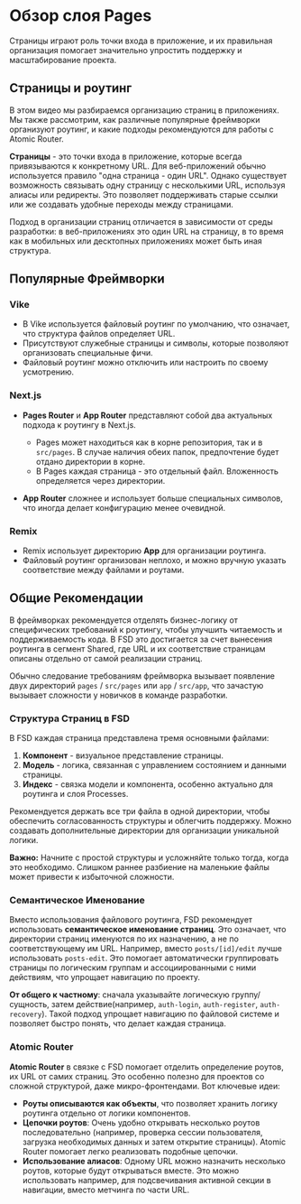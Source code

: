 # Обзор слоя Pages

Страницы играют роль точки входа в приложение, и их правильная организация помогает значительно упростить поддержку и масштабирование проекта.

## Страницы и роутинг

В этом видео мы разбираемся организацию страниц в приложениях. Мы также рассмотрим, как различные популярные фреймворки организуют роутинг, и какие подходы рекомендуются для работы с Atomic Router.

**Страницы** - это точки входа в приложение, которые всегда привязываются к конкретному URL. Для веб-приложений обычно используется правило "одна страница - один URL". Однако существует возможность связывать одну страницу с несколькими URL, используя алиасы или редиректы. Это позволяет поддерживать старые ссылки или же создавать удобные переходы между страницами.

Подход в организации страниц отличается в зависимости от среды разработки: в веб-приложениях это один URL на страницу, в то время как в мобильных или десктопных приложениях может быть иная структура.

## Популярные Фреймворки

### Vike

- В Vike используется файловый роутинг по умолчанию, что означает, что структура файлов определяет URL.
- Присутствуют служебные страницы и символы, которые позволяют организовать специальные фичи.
- Файловый роутинг можно отключить или настроить по своему усмотрению.

### Next.js

- **Pages Router** и **App Router** представляют собой два актуальных подхода к роутингу в Next.js.

  - Pages может находиться как в корне репозитория, так и в `src/pages`. В случае наличия обеих папок, предпочтение будет отдано директории в корне.
  - В Pages каждая страница - это отдельный файл. Вложенность определяется через директории.

- **App Router** сложнее и использует больше специальных символов, что иногда делает конфигурацию менее очевидной.

### Remix

- Remix использует директорию **App** для организации роутинга.
- Файловый роутинг организован неплохо, и можно вручную указать соответствие между файлами и роутами.

## Общие Рекомендации

В фреймворках рекомендуется отделять бизнес-логику от специфических требований к роутингу, чтобы улучшить читаемость и поддерживаемость кода. В FSD это достигается за счет вынесения роутинга в сегмент Shared, где URL и их соответствие страницам описаны отдельно от самой реализации страниц.

Обычно следование требованиям фреймворка вызывает появление двух директорий `pages` / `src/pages` или `app` / `src/app`, что зачастую вызывает сложности у новичков в команде разработки.

### Структура Страниц в FSD

В FSD каждая страница представлена тремя основными файлами:

1. **Компонент** - визуальное представление страницы.
2. **Модель** - логика, связанная с управлением состоянием и данными страницы.
3. **Индекс** - связка модели и компонента, особенно актуально для роутинга и слоя Processes.

Рекомендуется держать все три файла в одной директории, чтобы обеспечить согласованность структуры и облегчить поддержку. Можно создавать дополнительные директории для организации уникальной логики.

**Важно:** Начните с простой структуры и усложняйте только тогда, когда это необходимо. Слишком раннее разбиение на маленькие файлы может привести к избыточной сложности.

### Семантическое Именование

Вместо использования файлового роутинга, FSD рекомендует использовать **семантическое именование страниц**. Это означает, что директории страниц именуются по их назначению, а не по соответствующему им URL. Например, вместо `posts/[id]/edit` лучше использовать `posts-edit`. Это помогает автоматически группировать страницы по логическим группам и ассоциированными с ними действиям, что упрощает навигацию по проекту.

**От общего к частному**: сначала указывайте логическую группу/сущность, затем действие(например, `auth-login`, `auth-register`, `auth-recovery`). Такой подход упрощает навигацию по файловой системе и позволяет быстро понять, что делает каждая страница.

### Atomic Router

**Atomic Router** в связке с FSD помогает отделить определение роутов, их URL от самих страниц. Это особенно полезно для проектов со сложной структурой, даже микро-фронтендами. Вот ключевые идеи:

- **Роуты описываются как объекты**, что позволяет хранить логику роутинга отдельно от логики компонентов.
- **Цепочки роутов**: Очень удобно открывать несколько роутов последовательно (например, проверка сессии пользователя, загрузка необходимых данных и затем открытие страницы). Atomic Router помогает легко реализовать подобные цепочки.
- **Использование алиасов**: Одному URL можно назначить несколько роутов, которые будут открываться вместе. Это можно использовать например, для подсвечивания активной секции в навигации, вместо метчинга по части URL.
